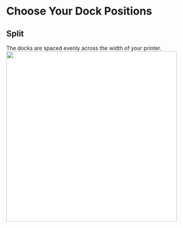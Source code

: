 # Choose Your Dock Positions
## Split
The docks are spaced evenly across the width of your printer.
<img src="/images/Voron_250_76mm_4tools_split_TPU.svg" style="margin:0px;background-color: #FFFFFF;" width="450"/>
